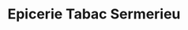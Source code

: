 ---
title: "Epicerie Tabac Sermerieu"
url: /sermerieu/epicerie-tabac-sermerieu/
shop: supermarché
---